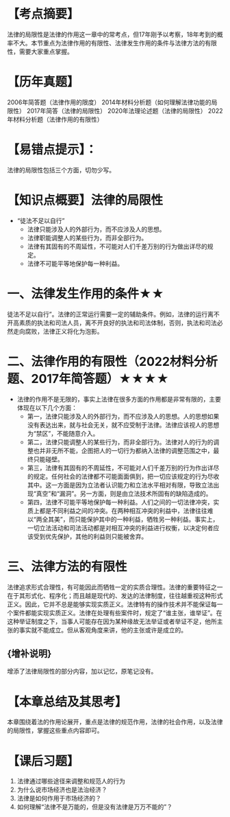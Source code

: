 # 【考点摘要】
法律的局限性是法律的作用这一章中的常考点，但17年刚予以考察，18年考到的概率不大。本节重点为法律作用的有限性、法律发生作用的条件与法律方法的有限性，需要大家重点掌握。
# 【历年真题】
2006年简答题（法律作用的限度）
2014年材料分析题（如何理解法律功能的局限性）
2017年简答（法律的局限性）
2020年法理论述题（法律的局限性）
2022年材料分析题（法律作用的有限性）
# 【易错点提示】：
法律的局限性包括三个方面，切勿少写。
# 【知识点概要】法律的局限性
- “徒法不足以自行”
	- 法律只能涉及人的外部行为，而不应涉及人的思想。
	- 法律职能调整人的某些行为，而非全部行为。
	- 法律有其固有的不周延性，不可能对人们千差万别的行为做出详尽的规定。
	- 法律不可能平等地保护每一种利益。
# 一、法律发生作用的条件★★
徒法不足以自行”。法律的正常运行需要一定的辅助条件。例如，法律的运行离不开高素质的执法和司法人员，离不开良好的执法和司法体制，否则，执法和司法必然走向腐败，法律正义将化为泡影。
# 二、法律作用的有限性（2022材料分析题、2017年简答题）★★★★
- 法律的作用不是无限的，事实上法律在很多方面的作用都是非常有限的，主要体现在以下几个方面：
	- 第一，法律只能涉及人的外部行为，而不应涉及人的思想。人的思想如果没有表达出来，就与社会无关，就不应受制于法律。法律应该视人的思想为“禁区”，不能随意介入。
	- 第二，法律只能调整人的某些行为，而非全部行为。法律对人的行为的调整也并非无所不能，企图把人的一切行为都纳入法律的调整范围之中，最终只能碰壁。
	- 第三，法律有其固有的不周延性，不可能对人们千差万别的行为作出详尽的规定。任何社会的法律都不可能面面俱到，把一切应该规定的行为尽收其中。这一方面是因为立法者认识能力和立法水平相对有限，导致立法出现“真空”和“漏洞”。另一方面，则是由立法技术所固有的缺陷造成的。
	- 第四，法律不可能平等地保护每一种利益。人们之间的一切法律冲突，实质上都是不同利益之间的冲突。在两种相互冲突的利益中，法律往往难以“两全其美”，而只能保护其中的一种利益，牺牲另一种利益。事实上，一切立法活动和司法活动都是对相互冲突的利益进行权衡，以决定何者应该受到优先保护，其他的利益则只能被舍弃。
# 三、法律方法的有限性
法律追求形式合理性，有可能因此而牺牲一定的实质合理性。法律的重要特征之一在于其形式化、程序化；而且越是现代的、发达的法律制度，往往越重视这种形式正义。因此，它并不总是能够实现实质正义。法律特有的操作技术并不能保证每一个案件都能实现实质正义。法律在处理有些案件时，规定了“谁主张，谁举证”。在这种举证制度之下，当事人可能存在因为某种缘故无法举证或者举证不足，他所主张的事实就不能成立。但从客观角度来讲，他的主张或许是成立的。
## {增补说明}
增添了法律局限性的部分内容，加以记忆，原笔记没有。
# 【本章总结及其思考】
本章围绕着法的作用论展开，重点是法律的规范作用，法律的社会作用，以及法律的局限性，掌握这些重点内容即可。
# 【课后习题】
1. 法律通过哪些途径来调整和规范人的行为
2. 为什么说市场经济也是法治经济？
3. 法律是如何作用于市场经济的？
4. 如何理解“法律不是万能的，但是没有法律是万万不能的”？